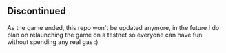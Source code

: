 ## Discontinued

As the game ended, this repo won't be updated anymore, in the future I do plan on relaunching the game on a testnet so everyone can have fun without spending any real gas :)

